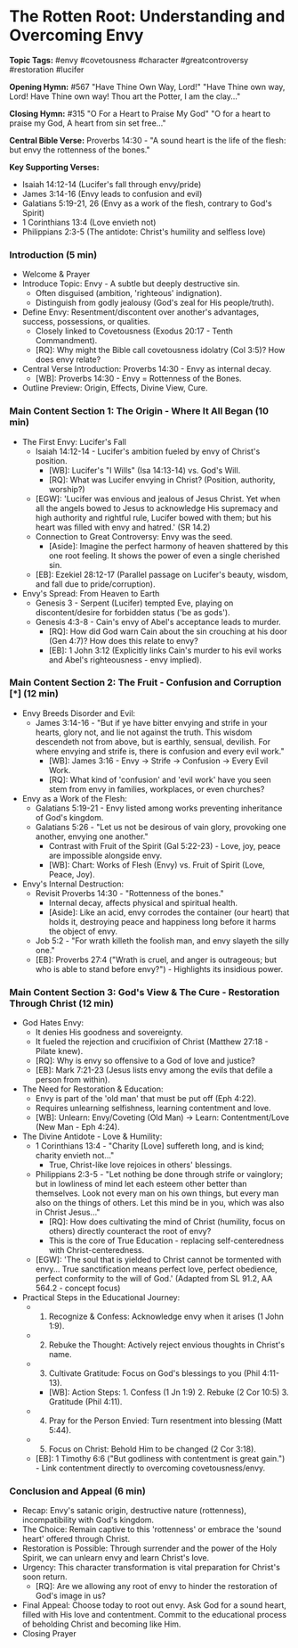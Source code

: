 # The Rotten Root: Understanding and Overcoming Envy

**Topic Tags:** #envy #covetousness #character #greatcontroversy #restoration #lucifer

**Opening Hymn:** #567 "Have Thine Own Way, Lord!" "Have Thine own way, Lord! Have Thine own way! Thou art the Potter, I am the clay..."

**Closing Hymn:** #315 "O For a Heart to Praise My God" "O for a heart to praise my God, A heart from sin set free..."

**Central Bible Verse:** Proverbs 14:30 - "A sound heart is the life of the flesh: but envy the rottenness of the bones."

**Key Supporting Verses:**

*   Isaiah 14:12-14 (Lucifer's fall through envy/pride)
*   James 3:14-16 (Envy leads to confusion and evil)
*   Galatians 5:19-21, 26 (Envy as a work of the flesh, contrary to God's Spirit)
*   1 Corinthians 13:4 (Love envieth not)
*   Philippians 2:3-5 (The antidote: Christ's humility and selfless love)

### Introduction (5 min)

*   Welcome & Prayer
*   Introduce Topic: Envy - A subtle but deeply destructive sin.
    *   Often disguised (ambition, 'righteous' indignation).
    *   Distinguish from godly jealousy (God's zeal for His people/truth).
*   Define Envy: Resentment/discontent over another's advantages, success, possessions, or qualities.
    *   Closely linked to Covetousness (Exodus 20:17 - Tenth Commandment).
    *   [RQ]: Why might the Bible call covetousness idolatry (Col 3:5)? How does envy relate?
*   Central Verse Introduction: Proverbs 14:30 - Envy as internal decay.
    *   [WB]: Proverbs 14:30 - Envy = Rottenness of the Bones.
*   Outline Preview: Origin, Effects, Divine View, Cure.

### Main Content Section 1: The Origin - Where It All Began (10 min)

*   The First Envy: Lucifer's Fall
    *   Isaiah 14:12-14 - Lucifer's ambition fueled by envy of Christ's position.
        *   [WB]: Lucifer's "I Wills" (Isa 14:13-14) vs. God's Will.
        *   [RQ]: What was Lucifer envying in Christ? (Position, authority, worship?)
    *   [EGW]: 'Lucifer was envious and jealous of Jesus Christ. Yet when all the angels bowed to Jesus to acknowledge His supremacy and high authority and rightful rule, Lucifer bowed with them; but his heart was filled with envy and hatred.' (SR 14.2)
    *   Connection to Great Controversy: Envy was the seed.
        *   [Aside]: Imagine the perfect harmony of heaven shattered by this one root feeling. It shows the power of even a single cherished sin.
    *   [EB]: Ezekiel 28:12-17 (Parallel passage on Lucifer's beauty, wisdom, and fall due to pride/corruption).
*   Envy's Spread: From Heaven to Earth
    *   Genesis 3 - Serpent (Lucifer) tempted Eve, playing on discontent/desire for forbidden status ('be as gods').
    *   Genesis 4:3-8 - Cain's envy of Abel's acceptance leads to murder.
        *   [RQ]: How did God warn Cain about the sin crouching at his door (Gen 4:7)? How does this relate to envy?
        *   [EB]: 1 John 3:12 (Explicitly links Cain's murder to his evil works and Abel's righteousness - envy implied).

### Main Content Section 2: The Fruit - Confusion and Corruption [*] (12 min)

*   Envy Breeds Disorder and Evil:
    *   James 3:14-16 - "But if ye have bitter envying and strife in your hearts, glory not, and lie not against the truth. This wisdom descendeth not from above, but is earthly, sensual, devilish. For where envying and strife is, there is confusion and every evil work."
        *   [WB]: James 3:16 - Envy -> Strife -> Confusion -> Every Evil Work.
        *   [RQ]: What kind of 'confusion' and 'evil work' have you seen stem from envy in families, workplaces, or even churches?
*   Envy as a Work of the Flesh:
    *   Galatians 5:19-21 - Envy listed among works preventing inheritance of God's kingdom.
    *   Galatians 5:26 - "Let us not be desirous of vain glory, provoking one another, envying one another."
        *   Contrast with Fruit of the Spirit (Gal 5:22-23) - Love, joy, peace are impossible alongside envy.
        *   [WB]: Chart: Works of Flesh (Envy) vs. Fruit of Spirit (Love, Peace, Joy).
*   Envy's Internal Destruction:
    *   Revisit Proverbs 14:30 - "Rottenness of the bones."
        *   Internal decay, affects physical and spiritual health.
        *   [Aside]: Like an acid, envy corrodes the container (our heart) that holds it, destroying peace and happiness long before it harms the object of envy.
    *   Job 5:2 - "For wrath killeth the foolish man, and envy slayeth the silly one."
    *   [EB]: Proverbs 27:4 ("Wrath is cruel, and anger is outrageous; but who is able to stand before envy?") - Highlights its insidious power.

### Main Content Section 3: God's View & The Cure - Restoration Through Christ (12 min)

*   God Hates Envy:
    *   It denies His goodness and sovereignty.
    *   It fueled the rejection and crucifixion of Christ (Matthew 27:18 - Pilate knew).
    *   [RQ]: Why is envy so offensive to a God of love and justice?
    *   [EB]: Mark 7:21-23 (Jesus lists envy among the evils that defile a person from within).
*   The Need for Restoration & Education:
    *   Envy is part of the 'old man' that must be put off (Eph 4:22).
    *   Requires unlearning selfishness, learning contentment and love.
    *   [WB]: Unlearn: Envy/Coveting (Old Man) -> Learn: Contentment/Love (New Man - Eph 4:24).
*   The Divine Antidote - Love & Humility:
    *   1 Corinthians 13:4 - "Charity [Love] suffereth long, and is kind; charity envieth not..."
        *   True, Christ-like love rejoices in others' blessings.
    *   Philippians 2:3-5 - "Let nothing be done through strife or vainglory; but in lowliness of mind let each esteem other better than themselves. Look not every man on his own things, but every man also on the things of others. Let this mind be in you, which was also in Christ Jesus..."
        *   [RQ]: How does cultivating the mind of Christ (humility, focus on others) directly counteract the root of envy?
        *   This is the core of True Education - replacing self-centeredness with Christ-centeredness.
    *   [EGW]: 'The soul that is yielded to Christ cannot be tormented with envy... True sanctification means perfect love, perfect obedience, perfect conformity to the will of God.' (Adapted from SL 91.2, AA 564.2 - concept focus)
*   Practical Steps in the Educational Journey:
    *   1.  Recognize & Confess: Acknowledge envy when it arises (1 John 1:9).
    *   2.  Rebuke the Thought: Actively reject envious thoughts in Christ's name.
    *   3.  Cultivate Gratitude: Focus on God's blessings to you (Phil 4:11-13).
        *   [WB]: Action Steps: 1. Confess (1 Jn 1:9) 2. Rebuke (2 Cor 10:5) 3. Gratitude (Phil 4:11).
    *   4.  Pray for the Person Envied: Turn resentment into blessing (Matt 5:44).
    *   5.  Focus on Christ: Behold Him to be changed (2 Cor 3:18).
    *   [EB]: 1 Timothy 6:6 ("But godliness with contentment is great gain.") - Link contentment directly to overcoming covetousness/envy.

### Conclusion and Appeal (6 min)

*   Recap: Envy's satanic origin, destructive nature (rottenness), incompatibility with God's kingdom.
*   The Choice: Remain captive to this 'rottenness' or embrace the 'sound heart' offered through Christ.
*   Restoration is Possible: Through surrender and the power of the Holy Spirit, we can unlearn envy and learn Christ's love.
*   Urgency: This character transformation is vital preparation for Christ's soon return.
    *   [RQ]: Are we allowing any root of envy to hinder the restoration of God's image in us?
*   Final Appeal: Choose today to root out envy. Ask God for a sound heart, filled with His love and contentment. Commit to the educational process of beholding Christ and becoming like Him.
*   Closing Prayer